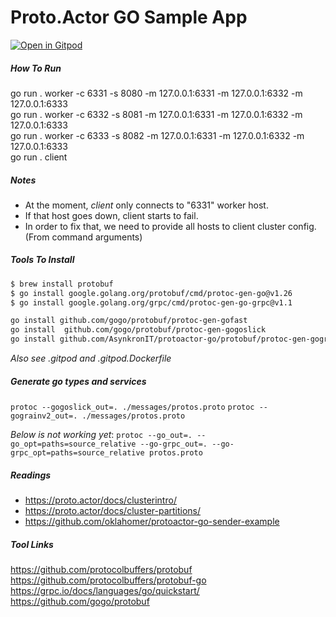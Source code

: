# Proto.Actor GO Sample App
[![Open in Gitpod](https://gitpod.io/button/open-in-gitpod.svg)](https://gitpod.io/#https://github.com/polarbit/protoacto-go-sample)

##### How To Run
go run . worker -c 6331 -s 8080 -m 127.0.0.1:6331 -m 127.0.0.1:6332 -m 127.0.0.1:6333  
go run . worker -c 6332 -s 8081 -m 127.0.0.1:6331 -m 127.0.0.1:6332 -m 127.0.0.1:6333  
go run . worker -c 6333 -s 8082 -m 127.0.0.1:6331 -m 127.0.0.1:6332 -m 127.0.0.1:6333  
go run . client

##### Notes
- At the moment, *client* only connects to "6331" worker host.
- If that host goes down, client starts to fail.
- In order to fix that, we need to provide all hosts to client cluster config. (From command arguments) 


##### Tools To Install

```bash
$ brew install protobuf
$ go install google.golang.org/protobuf/cmd/protoc-gen-go@v1.26
$ go install google.golang.org/grpc/cmd/protoc-gen-go-grpc@v1.1

go install github.com/gogo/protobuf/protoc-gen-gofast
go install  github.com/gogo/protobuf/protoc-gen-gogoslick
go install github.com/AsynkronIT/protoactor-go/protobuf/protoc-gen-gograinv2@dev
```
*Also see .gitpod and .gitpod.Dockerfile*

##### Generate go types and services
`protoc --gogoslick_out=. ./messages/protos.proto`
`protoc --gograinv2_out=. ./messages/protos.proto`

*Below is not working yet*:
`protoc --go_out=. --go_opt=paths=source_relative --go-grpc_out=. --go-grpc_opt=paths=source_relative protos.proto`

##### Readings
- https://proto.actor/docs/clusterintro/
- https://proto.actor/docs/cluster-partitions/
- https://github.com/oklahomer/protoactor-go-sender-example


##### Tool Links
https://github.com/protocolbuffers/protobuf
https://github.com/protocolbuffers/protobuf-go
https://grpc.io/docs/languages/go/quickstart/
https://github.com/gogo/protobuf
